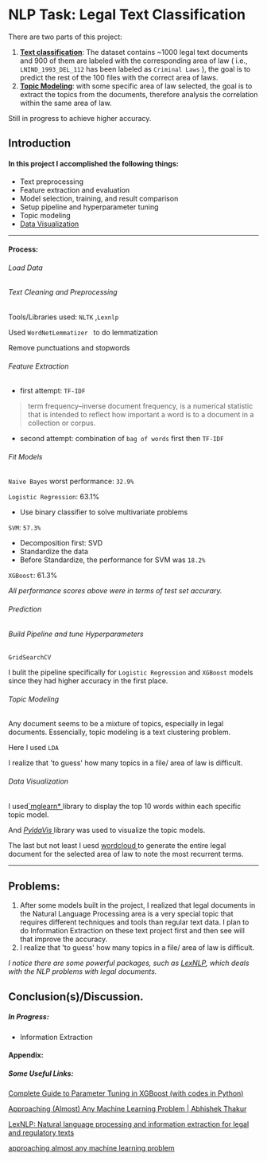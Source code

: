 # NLP Task: Legal Text Classification   

There are two parts of this project:

1. **[Text classification](https://github.com/FFFlora/nlp-area-of-law-classification/blob/master/Classifier.ipynb)**: The dataset contains ~1000 legal text documents and 900 of them are labeled with the corresponding area of law ( i.e., `LNIND_1993_DEL_112`  has been labeled as `Criminal Laws` ), the goal is to predict the rest of the 100 files with the correct area of laws. 
2. **[Topic Modeling](https://github.com/FFFlora/nlp-area-of-law-classification/blob/master/topic-modeling.ipynb)**: with some specific area of law selected, the goal is to extract the topics from the documents,  therefore analysis the correlation within the same area of law.



Still in progress to achieve higher accuracy. 

## Introduction

#### In this project I accomplished the following things:

- Text preprocessing
- Feature extraction and evaluation
- Model selection, training, and result comparison 
- Setup pipeline and hyperparameter tuning 
- Topic modeling
- [Data Visualization](https://kyso.io/FFFlora/nlp-area-of-law-classification/file/topic-modeling.ipynb)

------

#### Process:

###### Load Data

###### Text Cleaning and Preprocessing

Tools/Libraries used: `NLTK` ,`Lexnlp`

Used `WordNetLemmatizer ` to do lemmatization

Remove punctuations and stopwords

###### Feature Extraction

- first attempt: `TF-IDF`

>term frequency–inverse document frequency, is a 
>numerical statistic that is intended to reflect how important a word is to a document in a collection or corpus.

- second attempt: combination of `bag of words` first then `TF-IDF`

###### Fit Models

`Naive Bayes` worst performance: `32.9%`

`Logistic Regression`: 63.1% 

- Use binary classifier to solve multivariate problems

`SVM`: `57.3%`

- Decomposition first: SVD
- Standardize the data 
- Before Standardize, the performance for SVM was `18.2%`

`XGBoost`: 61.3%

*All performance scores above were in terms of test set accurary.*

###### Prediction

###### Build Pipeline and tune Hyperparameters

`GridSearchCV`

I bulit the pipeline specifically for `Logistic Regression` and `XGBoost` models since they had higher accuracy in the first place.

###### Topic Modeling

Any document seems to be a mixture of topics, especially in legal documents. Essencially, topic modeling is a text clustering problem.

Here I used `LDA`

I realize that 'to guess' how many topics in a file/ area of law is difficult.

###### Data Visualization

I used[`mglearn* ](https://github.com/amueller/mglearn) library to display the top 10 words within each specific topic model.

And  [*PyldaVis* ](https://github.com/bmabey/pyLDAvis)library was used to visualize the topic models.

The last but not least I uesd [wordcloud ](https://github.com/amueller/word_cloud)to generate the entire legal document for the selected area of law to note the most recurrent terms.

------

## Problems:

1. After some models built in the project, I realized that legal documents in the Natural Language Processing area is a very special topic that requires different techniques and tools than regular text data. I plan to do Information Extraction on these text project first and then see will that improve the accuracy. 
2. I realize that 'to guess' how many topics in a file/ area of law is difficult.

*I notice there are some powerful packages, such as [LexNLP](https://github.com/LexPredict/lexpredict-lexnlp), which deals with the NLP problems with legal documents.*

## Conclusion(s)/Discussion.

##### In Progress:

- Information Extraction

#### Appendix:

##### Some Useful Links:

[Complete Guide to Parameter Tuning in XGBoost (with codes in Python)](https://www.analyticsvidhya.com/blog/2016/03/complete-guide-parameter-tuning-xgboost-with-codes-python/)

[Approaching (Almost) Any Machine Learning Problem | Abhishek Thakur](http://blog.kaggle.com/2016/07/21/approaching-almost-any-machine-learning-problem-abhishek-thakur/ )

[LexNLP: Natural language processing and information extraction for legal   and regulatory texts](https://www.groundai.com/project/lexnlp-natural-language-processing-and-information-extraction-for-legal-and-regulatory-texts/)

[approaching almost any machine learning problem](http://blog.kaggle.com/2016/07/21/approaching-almost-any-machine-learning-problem-abhishek-thakur/ )

